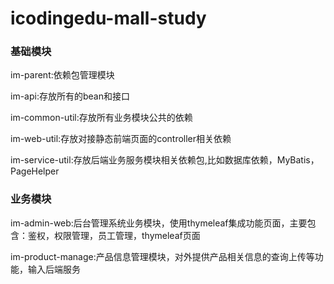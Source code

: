 # icodingedu-mall-study

### 基础模块

im-parent:依赖包管理模块

im-api:存放所有的bean和接口

im-common-util:存放所有业务模块公共的依赖

im-web-util:存放对接静态前端页面的controller相关依赖

im-service-util:存放后端业务服务模块相关依赖包,比如数据库依赖，MyBatis，PageHelper

### 业务模块

im-admin-web:后台管理系统业务模块，使用thymeleaf集成功能页面，主要包含：鉴权，权限管理，员工管理，thymeleaf页面

im-product-manage:产品信息管理模块，对外提供产品相关信息的查询上传等功能，输入后端服务
